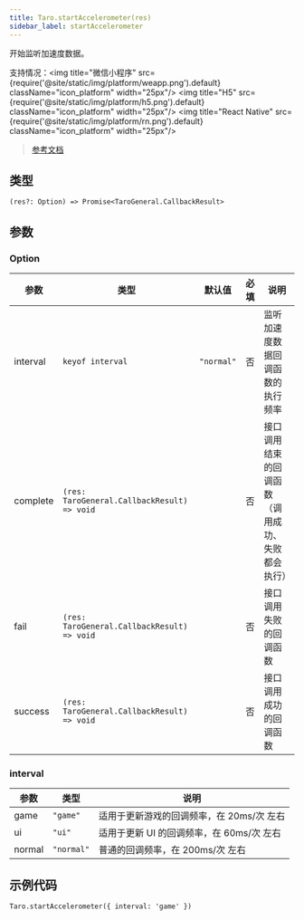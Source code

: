 ```yaml
---
title: Taro.startAccelerometer(res)
sidebar_label: startAccelerometer
---
```


开始监听加速度数据。

支持情况：<img title="微信小程序" src={require('@site/static/img/platform/weapp.png').default} className="icon_platform" width="25px"/> <img title="H5" src={require('@site/static/img/platform/h5.png').default} className="icon_platform" width="25px"/> <img title="React Native" src={require('@site/static/img/platform/rn.png').default} className="icon_platform" width="25px"/>

> [参考文档](https://developers.weixin.qq.com/miniprogram/dev/api/device/accelerometer/wx.startAccelerometer.html)

## 类型

```tsx
(res?: Option) => Promise<TaroGeneral.CallbackResult>
```

## 参数

### Option

| 参数 | 类型 | 默认值 | 必填 | 说明 |
| --- | --- | :---: | :---: | --- |
| interval | `keyof interval` | `"normal"` | 否 | 监听加速度数据回调函数的执行频率 |
| complete | `(res: TaroGeneral.CallbackResult) => void` |  | 否 | 接口调用结束的回调函数（调用成功、失败都会执行） |
| fail | `(res: TaroGeneral.CallbackResult) => void` |  | 否 | 接口调用失败的回调函数 |
| success | `(res: TaroGeneral.CallbackResult) => void` |  | 否 | 接口调用成功的回调函数 |

### interval

| 参数 | 类型 | 说明 |
| --- | --- | --- |
| game | `"game"` | 适用于更新游戏的回调频率，在 20ms/次 左右 |
| ui | `"ui"` | 适用于更新 UI 的回调频率，在 60ms/次 左右 |
| normal | `"normal"` | 普通的回调频率，在 200ms/次 左右 |

## 示例代码

```tsx
Taro.startAccelerometer({ interval: 'game' })
```
